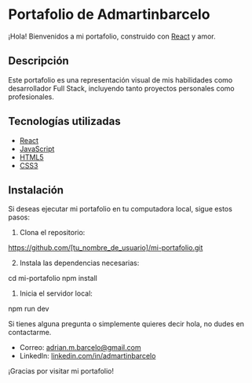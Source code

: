 # Portafolio de Admartinbarcelo

¡Hola! Bienvenidos a mi portafolio, construido con [React](https://reactjs.org) y amor.

## Descripción

Este portafolio es una representación visual de mis habilidades como desarrollador Full Stack, incluyendo tanto proyectos personales como profesionales.

## Tecnologías utilizadas

- [React](https://reactjs.org)
- [JavaScript](https://developer.mozilla.org/en-US/docs/Web/JavaScript)
- [HTML5](https://developer.mozilla.org/en-US/docs/Web/Guide/HTML/HTML5)
- [CSS3](https://developer.mozilla.org/en-US/docs/Archive/CSS3)

## Instalación

Si deseas ejecutar mi portafolio en tu computadora local, sigue estos pasos:

1. Clona el repositorio:

https://github.com/[tu_nombre_de_usuario]/mi-portafolio.git

2. Instala las dependencias necesarias:

cd mi-portafolio
npm install

1. Inicia el servidor local:

npm run dev

Si tienes alguna pregunta o simplemente quieres decir hola, no dudes en contactarme.

- Correo: [adrian.m.barcelo@gmail.com](mailto:adrian.m.barcelo@gmail.com)
- LinkedIn: [linkedin.com/in/admartinbarcelo](https://www.linkedin.com/in/admartinbarcelo/)

¡Gracias por visitar mi portafolio!
